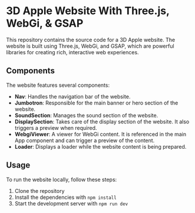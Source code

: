 # 3D Apple Website With Three.js, WebGi, & GSAP

This repository contains the source code for a 3D Apple website. The website is built using Three.js, WebGi, and GSAP, which are powerful libraries for creating rich, interactive web experiences.

## Components

The website features several components:

- **Nav**: Handles the navigation bar of the website.
- **Jumbotron**: Responsible for the main banner or hero section of the website.
- **SoundSection**: Manages the sound section of the website.
- **DisplaySection**: Takes care of the display section of the website. It also triggers a preview when required.
- **WebgiViewer**: A viewer for WebGi content. It is referenced in the main App component and can trigger a preview of the content.
- **Loader**: Displays a loader while the website content is being prepared.

## Usage

To run the website locally, follow these steps:

1. Clone the repository
2. Install the dependencies with `npm install`
3. Start the development server with `npm run dev`

<br>
